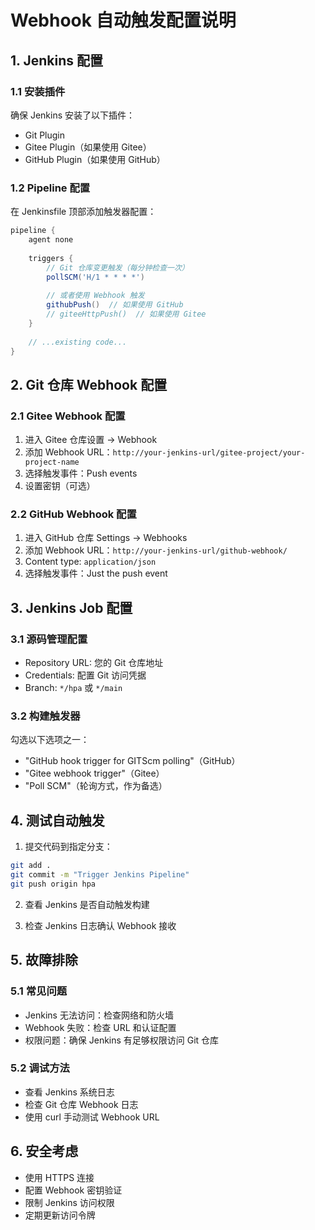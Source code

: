 # Webhook 自动触发配置说明

## 1. Jenkins 配置

### 1.1 安装插件
确保 Jenkins 安装了以下插件：
- Git Plugin
- Gitee Plugin（如果使用 Gitee）
- GitHub Plugin（如果使用 GitHub）

### 1.2 Pipeline 配置
在 Jenkinsfile 顶部添加触发器配置：

```groovy
pipeline {
    agent none
    
    triggers {
        // Git 仓库变更触发（每分钟检查一次）
        pollSCM('H/1 * * * *')
        
        // 或者使用 Webhook 触发
        githubPush()  // 如果使用 GitHub
        // giteeHttpPush()  // 如果使用 Gitee
    }
    
    // ...existing code...
}
```

## 2. Git 仓库 Webhook 配置

### 2.1 Gitee Webhook 配置
1. 进入 Gitee 仓库设置 → Webhook
2. 添加 Webhook URL：`http://your-jenkins-url/gitee-project/your-project-name`
3. 选择触发事件：Push events
4. 设置密钥（可选）

### 2.2 GitHub Webhook 配置
1. 进入 GitHub 仓库 Settings → Webhooks
2. 添加 Webhook URL：`http://your-jenkins-url/github-webhook/`
3. Content type: `application/json`
4. 选择触发事件：Just the push event

## 3. Jenkins Job 配置

### 3.1 源码管理配置
- Repository URL: 您的 Git 仓库地址
- Credentials: 配置 Git 访问凭据
- Branch: `*/hpa` 或 `*/main`

### 3.2 构建触发器
勾选以下选项之一：
- "GitHub hook trigger for GITScm polling"（GitHub）
- "Gitee webhook trigger"（Gitee）
- "Poll SCM"（轮询方式，作为备选）

## 4. 测试自动触发

1. 提交代码到指定分支：
```bash
git add .
git commit -m "Trigger Jenkins Pipeline"
git push origin hpa
```

2. 查看 Jenkins 是否自动触发构建

3. 检查 Jenkins 日志确认 Webhook 接收

## 5. 故障排除

### 5.1 常见问题
- Jenkins 无法访问：检查网络和防火墙
- Webhook 失败：检查 URL 和认证配置
- 权限问题：确保 Jenkins 有足够权限访问 Git 仓库

### 5.2 调试方法
- 查看 Jenkins 系统日志
- 检查 Git 仓库 Webhook 日志
- 使用 curl 手动测试 Webhook URL

## 6. 安全考虑

- 使用 HTTPS 连接
- 配置 Webhook 密钥验证
- 限制 Jenkins 访问权限
- 定期更新访问令牌
